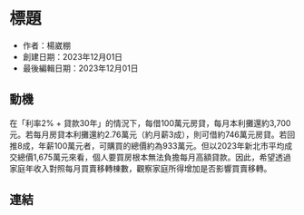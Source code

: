 # 標題
- 作者：楊崴棚
- 創建日期：2023年12月01日
- 最後編輯日期：2023年12月01日

## 動機
在「利率2% + 貸款30年」的情況下，每借100萬元房貸，每月本利攤還約3,700元。若每月房貸本利攤還約2.76萬元（約月薪3成），則可借約746萬元房貸。若回推8成，年薪100萬元者，可購買的總價約為933萬元。但以2023年新北市平均成交總價1,675萬元來看，個人要買房根本無法負擔每月高額貸款。因此，希望透過家庭年收入對照每月買賣移轉棟數，觀察家庭所得增加是否影響買賣移轉。

## 連結
